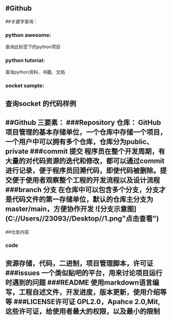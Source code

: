 #Github
---
##关键字查询：
### python awesome:
  查询此标签下的python项目
### python tutorial: 
  查询python资料、书籍、文档
### socket sample:
  查询socket 的代码样例
---
##Github 三要素：
###Repository 仓库：
GitHub项目管理的基本存储单位，一个仓库中存储一个项目，一个用户中可以拥有多个仓库，仓库分为public、private
###commit 提交
程序员在整个开发周期，有大量的对代码资源的迭代和修改，都可以通过commit进行记录，便于程序员回溯代码，即使代码被删除。提交便于使用者观察整个工程的开发流程以及设计流程
###branch 分支
在仓库中可以包含多个分支，分支才是代码文件的第一存储单位，默认的仓库主分支为master/main，方便协作开发
![分支示意图] (C://Users//23093//Desktop//1.png"点击查看")
---
##仓库内容
### code
资源存储，代码，二进制，项目管理脚本，许可证
###issues
一个类似贴吧的平台，用来讨论项目运行时遇到的问题
###README
使用markdown语言编写，工程自述文件，开发进度，版本更新，使用介绍等等
###LICENSE许可证
GPL2.0，Apahce 2.0,Mit,这些许可证，给使用者最大的权限，以及最小的限制
---
